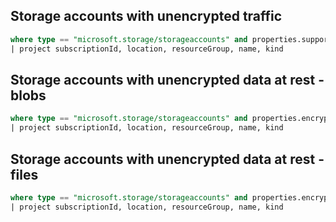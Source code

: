 ## Storage accounts with unencrypted traffic 

```sql
where type == "microsoft.storage/storageaccounts" and properties.supportsHttpsTrafficOnly == false
| project subscriptionId, location, resourceGroup, name, kind
```

## Storage accounts with unencrypted data at rest - blobs

```sql
where type == "microsoft.storage/storageaccounts" and properties.encryption.services.blob.enabled == false
| project subscriptionId, location, resourceGroup, name, kind
```

## Storage accounts with unencrypted data at rest - files

```sql
where type == "microsoft.storage/storageaccounts" and properties.encryption.services.file.enabled == false
| project subscriptionId, location, resourceGroup, name, kind
```
